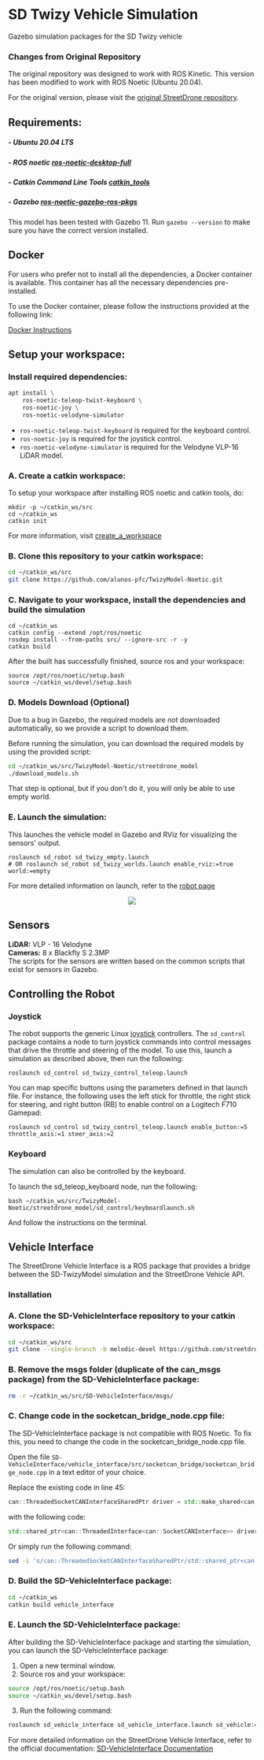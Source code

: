 # SD Twizy Vehicle Simulation

Gazebo simulation packages for the SD Twizy vehicle

### Changes from Original Repository

The original repository was designed to work with ROS Kinetic. This version has been modified to work with ROS Noetic (Ubuntu 20.04). 

For the original version, please visit the [original StreetDrone repository](https://github.com/streetdrone-home/SD-TwizyModel).

## Requirements:

##### - Ubuntu 20.04 LTS
##### - ROS noetic [ros-noetic-desktop-full](http://wiki.ros.org/noetic/Installation/Ubuntu)
##### - Catkin Command Line Tools [catkin_tools](https://catkin-tools.readthedocs.io/en/latest/installing.html)
##### - Gazebo [ros-noetic-gazebo-ros-pkgs](http://gazebosim.org/tutorials?tut=ros_installing)  
This model has been tested with Gazebo 11. Run `gazebo --version` to make sure you have the correct version installed.  

## Docker

For users who prefer not to install all the dependencies, a Docker container is available. This container has all the necessary dependencies pre-installed.

To use the Docker container, please follow the instructions provided at the following link:

[Docker Instructions](https://github.com/alunos-pfc/TwizyModel-Noetic/tree/master/Docker)

## Setup your workspace:

### Install required dependencies:
```bash
apt install \
    ros-noetic-teleop-twist-keyboard \
    ros-noetic-joy \
    ros-noetic-velodyne-simulator
```
- `ros-noetic-teleop-twist-keyboard` is required for the keyboard control.
- `ros-noetic-joy` is required for the joystick control.
- `ros-noetic-velodyne-simulator` is required for the Velodyne VLP-16 LiDAR model.


### A. Create a catkin workspace:
To setup your workspace after installing ROS noetic and catkin tools, do:
```
mkdir -p ~/catkin_ws/src
cd ~/catkin_ws
catkin init
```
For more information, visit [create_a_workspace](http://wiki.ros.org/catkin/Tutorials/create_a_workspace)

### B. Clone this repository to your catkin workspace:

```bash
cd ~/catkin_ws/src
git clone https://github.com/alunos-pfc/TwizyModel-Noetic.git
```

### C. Navigate to your workspace, install the dependencies and build the simulation
```
cd ~/catkin_ws
catkin config --extend /opt/ros/noetic
rosdep install --from-paths src/ --ignore-src -r -y
catkin build
```

After the built has successfully finished, source ros and your workspace:
```
source /opt/ros/noetic/setup.bash
source ~/catkin_ws/devel/setup.bash
```

### D. Models Download (Optional)

Due to a bug in Gazebo, the required models are not downloaded automatically, so we provide a script to download them.

Before running the simulation, you can download the required models by using the provided script:
```bash
cd ~/catkin_ws/src/TwizyModel-Noetic/streetdrone_model
./download_models.sh
```
That step is optional, but if you don't do it, you will only be able to use empty world.

### E. Launch the simulation:
This launches the vehicle model in Gazebo and RViz for visualizing the sensors' output.
```
roslaunch sd_robot sd_twizy_empty.launch
# OR roslaunch sd_robot sd_twizy_worlds.launch enable_rviz:=true world:=empty
```

For more detailed information on launch, refer to the [robot page](https://github.com/alunos-pfc/TwizyModel-Noetic/tree/master/streetdrone_model/sd_robot)

<p align="center"> 
<img src="streetdrone_model/sd_docs/imgs/sd.png">
</p>

## Sensors
**LiDAR:** VLP - 16 Velodyne  
**Cameras:** 8 x Blackfly S 2.3MP  
The scripts for the sensors are written based on the common scripts that exist for sensors in Gazebo.

## Controlling the Robot
### Joystick
The robot supports the generic Linux
[joystick](http://wiki.ros.org/joy) controllers. The `sd_control`
package contains a node to turn joystick commands into control
messages that drive the throttle and steering of the model. To use
this, launch a simulation as described above, then run the following:
```
roslaunch sd_control sd_twizy_control_teleop.launch
```

You can map specific buttons using the parameters defined in that
launch file. For instance, the following uses the left stick for
throttle, the right stick for steering, and right button (RB) to
enable control on a Logitech F710 Gamepad:
```
roslaunch sd_control sd_twizy_control_teleop.launch enable_button:=5 throttle_axis:=1 steer_axis:=2
```

### Keyboard
The simulation can also be controlled by the keyboard.

To launch the sd_teleop_keyboard node, run the following:
```
bash ~/catkin_ws/src/TwizyModel-Noetic/streetdrone_model/sd_control/keyboardlaunch.sh 
```
And follow the instructions on the terminal.


## Vehicle Interface

The StreetDrone Vehicle Interface is a ROS package that provides a bridge between the SD-TwizyModel simulation and the StreetDrone Vehicle API.

### Installation

### A. Clone the SD-VehicleInterface repository to your catkin workspace:

```bash
cd ~/catkin_ws/src
git clone --single-branch -b melodic-devel https://github.com/streetdrone-home/SD-VehicleInterface.git
```

### B. Remove the msgs folder (duplicate of the can_msgs package) from the SD-VehicleInterface package:
```bash
rm -r ~/catkin_ws/src/SD-VehicleInterface/msgs/
```

### C. Change code in the socketcan_bridge_node.cpp file:

The SD-VehicleInterface package is not compatible with ROS Noetic. To fix this, you need to change the code in the socketcan_bridge_node.cpp file.

Open the file `SD-VehicleInterface/vehicle_interface/src/socketcan_bridge/socketcan_bridge_node.cpp` in a text editor of your choice.

Replace the existing code in line 45:
```cpp
can::ThreadedSocketCANInterfaceSharedPtr driver = std::make_shared<can::ThreadedSocketCANInterface> ();
```
with the following code:
```cpp
std::shared_ptr<can::ThreadedInterface<can::SocketCANInterface>> driver = std::make_shared<can::ThreadedSocketCANInterface>();
```

Or simply run the following command:

```bash
sed -i 's/can::ThreadedSocketCANInterfaceSharedPtr/std::shared_ptr<can::ThreadedInterface<can::SocketCANInterface>>/' ~/catkin_ws/src/SD-VehicleInterface/vehicle_interface/src/socketcan_bridge/socketcan_bridge_node.cpp
```

### D. Build the SD-VehicleInterface package:

```bash
cd ~/catkin_ws
catkin build vehicle_interface
```

### E. Launch the SD-VehicleInterface package:

After building the SD-VehicleInterface package and starting the simulation, you can launch the SD-VehicleInterface package:

1. Open a new terminal window.
2. Source ros and your workspace:
```bash
source /opt/ros/noetic/setup.bash
source ~/catkin_ws/devel/setup.bash
```
3. Run the following command:

```bash
roslaunch sd_vehicle_interface sd_vehicle_interface.launch sd_vehicle:=twizy sd_gps_imu:=none sd_simulation_mode:=true
```

For more detailed information on the StreetDrone Vehicle Interface, refer to the official documentation: [SD-VehicleInterface Documentation](https://github.com/streetdrone-home/SD-VehicleInterface)